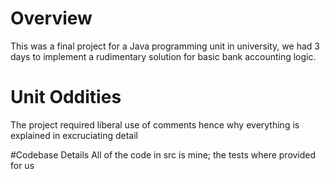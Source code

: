 # Overview
This was a final project for a Java programming unit in university, we had 3 days to implement a rudimentary solution for basic bank accounting logic.

# Unit Oddities
The project required liberal use of comments hence why everything is explained in excruciating detail

#Codebase Details
All of the code in src is mine; the tests where provided for us
